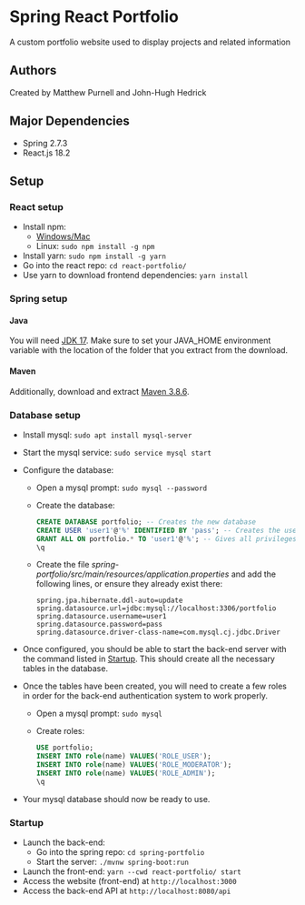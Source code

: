 # Spring React Portfolio
A custom portfolio website used to display projects and related information

## Authors
Created by Matthew Purnell and John-Hugh Hedrick

## Major Dependencies
 - Spring 2.7.3
 - React.js 18.2

## Setup
### React setup
 - Install npm:
   - [Windows/Mac](https://nodejs.org/en/download/)
   - Linux: `sudo npm install -g npm`
 - Install yarn: `sudo npm install -g yarn`
 - Go into the react repo: `cd react-portfolio/`
 - Use yarn to download frontend dependencies: `yarn install`

### Spring setup
#### Java
You will need [JDK 17](https://www.oracle.com/java/technologies/downloads/#java17). Make sure to set your JAVA\_HOME environment variable with the location of the folder that you extract from the download.
#### Maven
Additionally, download and extract [Maven 3.8.6](https://maven.apache.org/download.cgi).

### Database setup
 - Install mysql: `sudo apt install mysql-server`
 - Start the mysql service: `sudo service mysql start`
 - Configure the database:
   - Open a mysql prompt: `sudo mysql --password`
   - Create the database:

        ```sql
        CREATE DATABASE portfolio; -- Creates the new database
        CREATE USER 'user1'@'%' IDENTIFIED BY 'pass'; -- Creates the user
        GRANT ALL ON portfolio.* TO 'user1'@'%'; -- Gives all privileges to the new user on the newly created database
        \q
        ```

   - Create the file _spring-portfolio/src/main/resources/application.properties_ and add the following lines, or ensure they already exist there:

        ```
        spring.jpa.hibernate.ddl-auto=update
        spring.datasource.url=jdbc:mysql://localhost:3306/portfolio
        spring.datasource.username=user1
        spring.datasource.password=pass
        spring.datasource.driver-class-name=com.mysql.cj.jdbc.Driver
        ```

 - Once configured, you should be able to start the back-end server with the command listed in [Startup](https://github.com/johnhh2/spring-react-portfolio#startup). This should create all the necessary tables in the database.
 - Once the tables have been created, you will need to create a few roles in order for the back-end authentication system to work properly.
   - Open a mysql prompt: `sudo mysql`
   - Create roles:

        ```sql
        USE portfolio;
        INSERT INTO role(name) VALUES('ROLE_USER');
        INSERT INTO role(name) VALUES('ROLE_MODERATOR');
        INSERT INTO role(name) VALUES('ROLE_ADMIN');
        \q
        ```

  - Your mysql database should now be ready to use.

### Startup
 - Launch the back-end:
   - Go into the spring repo: `cd spring-portfolio`
   - Start the server: `./mvnw spring-boot:run`
 - Launch the front-end: `yarn --cwd react-portfolio/ start`
 - Access the website (front-end) at `http://localhost:3000`
 - Access the back-end API at `http://localhost:8080/api`
